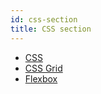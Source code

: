 ```yaml
---
id: css-section
title: CSS section
---
```


* [CSS](css/css.md)
* [CSS Grid](css/css-grid.md)
* [Flexbox](css/flexbox.md)
